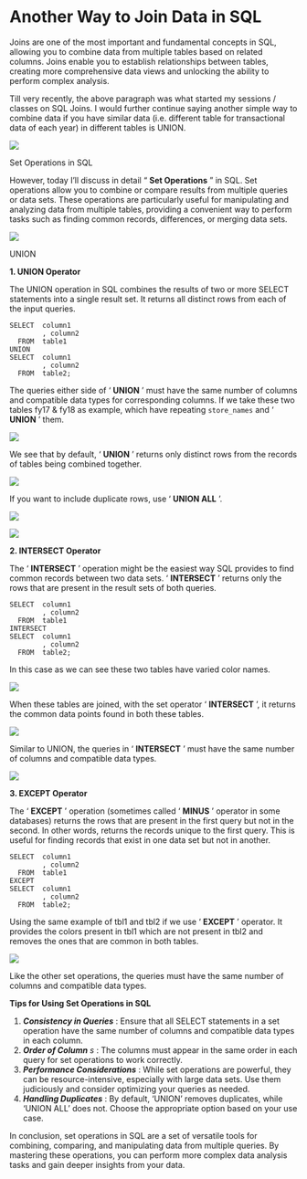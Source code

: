 # Another Way to Join Data in SQL

Joins are one of the most important and fundamental concepts in SQL, allowing you to combine data from multiple tables based on related columns. Joins enable you to establish relationships between tables, creating more comprehensive data views and unlocking the ability to perform complex analysis.

Till very recently, the above paragraph was what started my sessions / classes on SQL Joins. I would further continue saying another simple way to combine data if you have similar data (i.e. different table for transactional data of each year) in different tables is UNION.

![](https://miro.medium.com/v2/resize:fit:700/1*E36Da2h_KnXPiFsFYkEKFw.png)

Set Operations in SQL

However, today I’ll discuss in detail “ **Set Operations** ” in SQL. Set operations allow you to combine or compare results from multiple queries or data sets. These operations are particularly useful for manipulating and analyzing data from multiple tables, providing a convenient way to perform tasks such as finding common records, differences, or merging data sets.

![](https://miro.medium.com/v2/resize:fit:212/1*NKkyDL9pX_Vr4SnIGtzR1A.png)

UNION

**1. UNION Operator**

The UNION operation in SQL combines the results of two or more SELECT statements into a single result set. It returns all distinct rows from each of the input queries.

```
SELECT  column1
        , column2
  FROM  table1
UNION
SELECT  column1
        , column2
  FROM  table2;
```

The queries either side of ‘ **UNION** ’ must have the same number of columns and compatible data types for corresponding columns. If we take these two tables fy17 & fy18 as example, which have repeating `store_names` and ‘ **UNION** ’ them.

![](https://miro.medium.com/v2/resize:fit:1000/1*wq7CyLvGEX6NVP8cPsNeTg.png)

We see that by default, ‘ **UNION** ’ returns only distinct rows from the records of tables being combined together.

![](https://miro.medium.com/v2/resize:fit:700/1*aM6Q6-AhDNFMDLiT1j9qsA.png)

If you want to include duplicate rows, use ‘ **UNION ALL** ’.

![](https://miro.medium.com/v2/resize:fit:700/1*8LFtDbg2m9NunOQSo37nxA.png)

![](https://miro.medium.com/v2/resize:fit:212/1*QJ28QE1ScLvItV612Otdng.png)

**2. INTERSECT Operator**

The ‘ **INTERSECT** ’ operation might be the easiest way SQL provides to find common records between two data sets. ‘ **INTERSECT** ’ returns only the rows that are present in the result sets of both queries.

```
SELECT  column1
        , column2
  FROM  table1
INTERSECT
SELECT  column1
        , column2
  FROM  table2;
```

In this case as we can see these two tables have varied color names.

![](https://miro.medium.com/v2/resize:fit:700/1*d9VAfvkg2GZjyR4WxxiLAg.png)

When these tables are joined, with the set operator ‘ **INTERSECT** ’, it returns the common data points found in both these tables.

![](https://miro.medium.com/v2/resize:fit:700/1*qxDJSp52egP5RgVnMV4dJA.png)

Similar to UNION, the queries in ‘ **INTERSECT** ’ must have the same number of columns and compatible data types.

![](https://miro.medium.com/v2/resize:fit:222/1*TzkLFs349l7Y-eIbKxSnTQ.png)

**3. EXCEPT Operator**

The ‘ **EXCEPT** ’ operation (sometimes called ‘ **MINUS** ’ operator in some databases) returns the rows that are present in the first query but not in the second. In other words, returns the records unique to the first query. This is useful for finding records that exist in one data set but not in another.

```
SELECT  column1
        , column2
  FROM  table1
EXCEPT
SELECT  column1
        , column2
  FROM  table2;
```

Using the same example of tbl1 and tbl2 if we use ‘ **EXCEPT** ’ operator. It provides the colors present in tbl1 which are not present in tbl2 and removes the ones that are common in both tables.

![](https://miro.medium.com/v2/resize:fit:700/1*8ZcOJrbmayINTQj63dCPhQ.png)

Like the other set operations, the queries must have the same number of columns and compatible data types.

**Tips for Using Set Operations in SQL**

1. ***Consistency in Queries*** : Ensure that all SELECT statements in a set operation have the same number of columns and compatible data types in each column.
2. ***Order of Column*** *s* : The columns must appear in the same order in each query for set operations to work correctly.
3. ***Performance Considerations*** : While set operations are powerful, they can be resource-intensive, especially with large data sets. Use them judiciously and consider optimizing your queries as needed.
4. ***Handling Duplicates*** : By default, ‘UNION’ removes duplicates, while ‘UNION ALL’ does not. Choose the appropriate option based on your use case.

In conclusion, set operations in SQL are a set of versatile tools for combining, comparing, and manipulating data from multiple queries. By mastering these operations, you can perform more complex data analysis tasks and gain deeper insights from your data.
